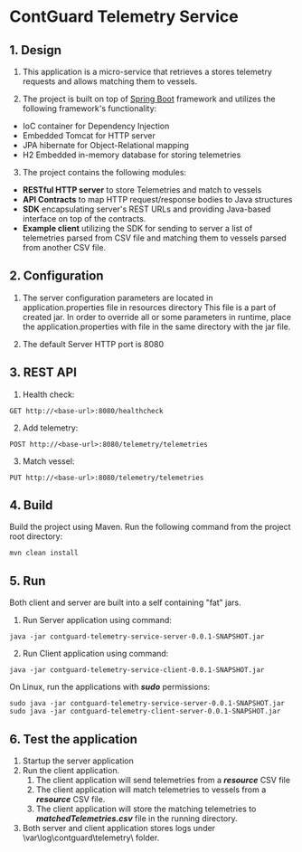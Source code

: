 # ContGuard Telemetry Service

## 1. Design
1. This application is a micro-service that retrieves a stores telemetry requests and allows matching them to vessels. 

2. The project is built on top of [Spring Boot](https://projects.spring.io/spring-boot/) framework and utilizes the following framework's functionality:
* IoC container for Dependency Injection
* Embedded Tomcat for HTTP server
* JPA hibernate for Object-Relational mapping
* H2 Embedded in-memory database for storing telemetries

3. The project contains the following modules:
* **RESTful HTTP server** to store Telemetries and match to vessels
* **API Contracts** to map HTTP request/response bodies to Java structures
* **SDK** encapsulating server's REST URLs and providing Java-based interface on top of the contracts.
* **Example client** utilizing the SDK for sending to server a list of telemetries parsed from CSV file and matching them to vessels parsed from another CSV file.
    
## 2. Configuration
1. The server configuration parameters are located in application.properties file in resources directory
This file is a part of created jar. 
In order to override all or some parameters in runtime, place the application.properties with file in the same directory with the jar file.

2. The default Server HTTP port is 8080
 
## 3. REST API
1. Health check:
````
GET http://<base-url>:8080/healthcheck
````

2. Add telemetry:
````
POST http://<base-url>:8080/telemetry/telemetries
````

3. Match vessel:
````
PUT http://<base-url>:8080/telemetry/telemetries
````

## 4. Build
Build the project using Maven. Run the following command from the project root directory: 
````
mvn clean install
````

## 5. Run
Both client and server are built into a self containing "fat" jars. 

1. Run Server application using command:
````
java -jar contguard-telemetry-service-server-0.0.1-SNAPSHOT.jar
````

2. Run Client application using command:
````
java -jar contguard-telemetry-service-client-0.0.1-SNAPSHOT.jar
````

On Linux, run the applications with **_sudo_** permissions:
````
sudo java -jar contguard-telemetry-service-server-0.0.1-SNAPSHOT.jar
sudo java -jar contguard-telemetry-client-server-0.0.1-SNAPSHOT.jar
````

## 6. Test the application
1. Startup the server application
2. Run the client application.
    1. The client application will send telemetries from a **_resource_** CSV file
    2. The client application will match telemetries to vessels from a **_resource_** CSV file.
    3. The client application will store the matching telemetries to **_matchedTelemetries.csv_** file in the running directory.
3. Both server and client application stores logs under \var\log\contguard\telemetry\ folder.